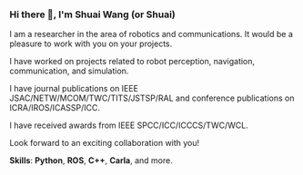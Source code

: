 ### Hi there 👋, I'm Shuai Wang (or Shuai)

I am a researcher in the area of robotics and communications. It would be a pleasure to work with you on your projects.

I have worked on projects related to robot perception, navigation, communication, and simulation.

I have journal publications on IEEE JSAC/NETW/MCOM/TWC/TITS/JSTSP/RAL and conference publications on ICRA/IROS/ICASSP/ICC.

I have received awards from IEEE SPCC/ICC/ICCCS/TWC/WCL.

Look forward to an exciting collaboration with you!

**Skills**: **Python**, **ROS**, **C++**, **Carla**, and more.
